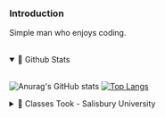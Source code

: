 ### Introduction
Simple man who enjoys coding.

<br>

<details open>
  <summary>📔 Github Stats</summary>
  <br>
  
  ![Anurag's GitHub stats](https://github-readme-stats.vercel.app/api?username=JungAn2&theme=dark#gh-dark-mode-only&show=reviews,discussions_started,discussions_answered,prs_merged,prs_merged_percentage)
  [![Top Langs](https://github-readme-stats.vercel.app/api/top-langs/?username=JungAn2&layout=compact&theme=dark#gh-dark-mode-only)](https://github.com/JungAn2)
</details>

<details>
  <summary>🏫 Classes Took - Salisbury University</summary>
  
- Fall 2022
  - COSC 426 - Software Engineering II
  - COSC 450 - Operating System

- Spring 2022
  - COSC 425 - Software Engineering I
  - COSC 390 - Undergrad Research Proj (Cyber Security - Infastructure/basic tools)
  - COSC 370 - Computer Networks

- Fall 2021
  - COSC 350 - Systems Software
  - COSC 320 - Advance Data Structures
  - COSC 386 - Database Design & Implementation

- Spring 2021
  - COSC 220 - Computer Science II
  - COSC 362 - Theory of Computation
  - COSC 482 - Computer Graphics (OpenGL)
  - COSC 250 - Microcomputer Organization

- Fall 2020
  - COSC 120 - Computer Science I

</details>
